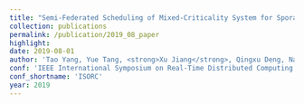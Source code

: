 ```yaml
---
title: "Semi-Federated Scheduling of Mixed-Criticality System for Sporadic DAG Tasks"
collection: publications
permalink: /publication/2019_08_paper
highlight: 
date: 2019-08-01
author: 'Tao Yang, Yue Tang, <strong>Xu Jiang</strong>, Qingxu Deng, Nan Guan'
conf: 'IEEE International Symposium on Real-Time Distributed Computing'
conf_shortname: 'ISORC'
year: 2019
---
```


